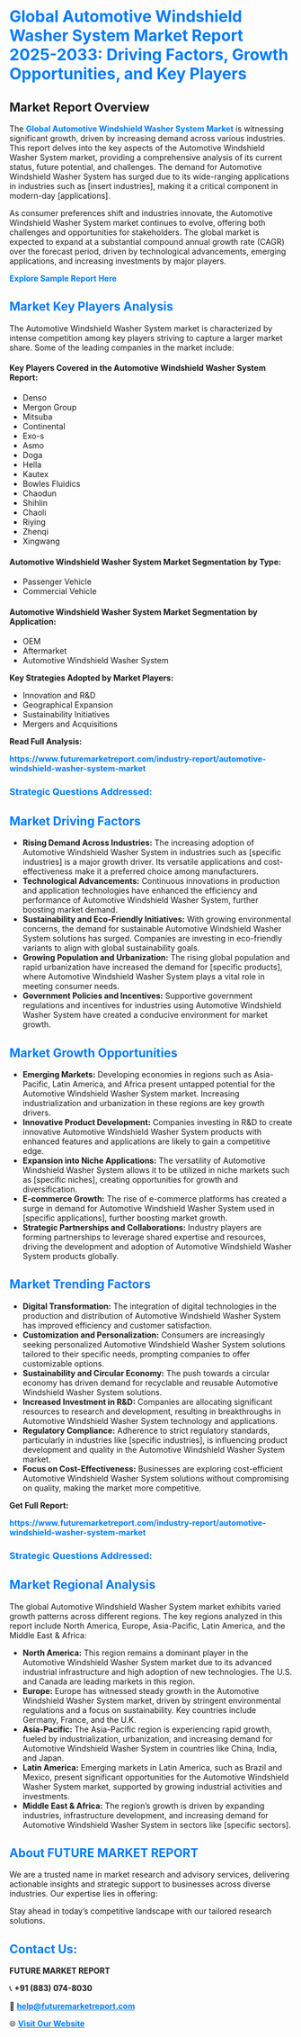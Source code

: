 <h1 style="color: #007BFF;">Global Automotive Windshield Washer System Market Report 2025-2033: Driving Factors, Growth Opportunities, and Key Players</h1>

<section id="overview">
<h2>Market Report Overview</h2>
<p>The <a href="https://www.futuremarketreport.com/industry-report/automotive-windshield-washer-system-market" style="color: #007BFF; text-decoration: none;"><strong>Global Automotive Windshield Washer System Market</strong></a> is witnessing significant growth, driven by increasing demand across various industries. This report delves into the key aspects of the Automotive Windshield Washer System market, providing a comprehensive analysis of its current status, future potential, and challenges. The demand for Automotive Windshield Washer System has surged due to its wide-ranging applications in industries such as [insert industries], making it a critical component in modern-day [applications].</p>
<p>As consumer preferences shift and industries innovate, the Automotive Windshield Washer System market continues to evolve, offering both challenges and opportunities for stakeholders. The global market is expected to expand at a substantial compound annual growth rate (CAGR) over the forecast period, driven by technological advancements, emerging applications, and increasing investments by major players.</p>
</section>

<section id="overview">
<p><a href="https://www.futuremarketreport.com/request-sample/reportId=126539" style="color: #007BFF; text-decoration: none;"><strong>Explore Sample Report Here</strong></a></p>
</section>

<section id="key-players">
<h2 style="color: #007BFF;">Market Key Players Analysis</h2>
<p>The Automotive Windshield Washer System market is characterized by intense competition among key players striving to capture a larger market share. Some of the leading companies in the market include:</p>
<h4>Key Players Covered in the Automotive Windshield Washer System Report:</h4>
<ul><li>Denso</li><li>Mergon Group</li><li>Mitsuba</li><li>Continental</li><li>Exo-s</li><li>Asmo</li><li>Doga</li><li>Hella</li><li>Kautex</li><li>Bowles Fluidics</li><li>Chaodun</li><li>Shihlin</li><li>Chaoli</li><li>Riying</li><li>Zhenqi</li><li>Xingwang</li></ul>
<h4>Automotive Windshield Washer System Market Segmentation by Type:</h4>
<ul><li>Passenger Vehicle</li><li>Commercial Vehicle</li></ul>

<h4>Automotive Windshield Washer System Market Segmentation by Application:</h4>
<ul><li>OEM</li><li>Aftermarket</li><li>Automotive Windshield Washer System</li></ul>
<p><strong>Key Strategies Adopted by Market Players:</strong></p>
<ul>
<li>Innovation and R&D</li>
<li>Geographical Expansion</li>
<li>Sustainability Initiatives</li>
<li>Mergers and Acquisitions</li>
</ul>
</section>

<section>
<p><strong>Read Full Analysis: </strong></p><a href="https://www.futuremarketreport.com/industry-report/automotive-windshield-washer-system-market" style="color: #007BFF; text-decoration: none;"><strong>https://www.futuremarketreport.com/industry-report/automotive-windshield-washer-system-market</strong></a>
<h3 style="color: #007BFF;">Strategic Questions Addressed:</h3>
</section>

<section id="driving-factors">
<h2 style="color: #007BFF;">Market Driving Factors</h2>
<ul>
<li><strong>Rising Demand Across Industries:</strong> The increasing adoption of Automotive Windshield Washer System in industries such as [specific industries] is a major growth driver. Its versatile applications and cost-effectiveness make it a preferred choice among manufacturers.</li>
<li><strong>Technological Advancements:</strong> Continuous innovations in production and application technologies have enhanced the efficiency and performance of Automotive Windshield Washer System, further boosting market demand.</li>
<li><strong>Sustainability and Eco-Friendly Initiatives:</strong> With growing environmental concerns, the demand for sustainable Automotive Windshield Washer System solutions has surged. Companies are investing in eco-friendly variants to align with global sustainability goals.</li>
<li><strong>Growing Population and Urbanization:</strong> The rising global population and rapid urbanization have increased the demand for [specific products], where Automotive Windshield Washer System plays a vital role in meeting consumer needs.</li>
<li><strong>Government Policies and Incentives:</strong> Supportive government regulations and incentives for industries using Automotive Windshield Washer System have created a conducive environment for market growth.</li>
</ul>
</section>

<section id="growth-opportunities">
<h2 style="color: #007BFF;">Market Growth Opportunities</h2>
<ul>
<li><strong>Emerging Markets:</strong> Developing economies in regions such as Asia-Pacific, Latin America, and Africa present untapped potential for the Automotive Windshield Washer System market. Increasing industrialization and urbanization in these regions are key growth drivers.</li>
<li><strong>Innovative Product Development:</strong> Companies investing in R&D to create innovative Automotive Windshield Washer System products with enhanced features and applications are likely to gain a competitive edge.</li>
<li><strong>Expansion into Niche Applications:</strong> The versatility of Automotive Windshield Washer System allows it to be utilized in niche markets such as [specific niches], creating opportunities for growth and diversification.</li>
<li><strong>E-commerce Growth:</strong> The rise of e-commerce platforms has created a surge in demand for Automotive Windshield Washer System used in [specific applications], further boosting market growth.</li>
<li><strong>Strategic Partnerships and Collaborations:</strong> Industry players are forming partnerships to leverage shared expertise and resources, driving the development and adoption of Automotive Windshield Washer System products globally.</li>
</ul>
</section>

<section id="trending-factors">
<h2 style="color: #007BFF;">Market Trending Factors</h2>
<ul>
<li><strong>Digital Transformation:</strong> The integration of digital technologies in the production and distribution of Automotive Windshield Washer System has improved efficiency and customer satisfaction.</li>
<li><strong>Customization and Personalization:</strong> Consumers are increasingly seeking personalized Automotive Windshield Washer System solutions tailored to their specific needs, prompting companies to offer customizable options.</li>
<li><strong>Sustainability and Circular Economy:</strong> The push towards a circular economy has driven demand for recyclable and reusable Automotive Windshield Washer System solutions.</li>
<li><strong>Increased Investment in R&D:</strong> Companies are allocating significant resources to research and development, resulting in breakthroughs in Automotive Windshield Washer System technology and applications.</li>
<li><strong>Regulatory Compliance:</strong> Adherence to strict regulatory standards, particularly in industries like [specific industries], is influencing product development and quality in the Automotive Windshield Washer System market.</li>
<li><strong>Focus on Cost-Effectiveness:</strong> Businesses are exploring cost-efficient Automotive Windshield Washer System solutions without compromising on quality, making the market more competitive.</li>
</ul>
</section>

<section>
<p><strong>Get Full Report: </strong></p><a href="https://www.futuremarketreport.com/industry-report/automotive-windshield-washer-system-market" style="color: #007BFF; text-decoration: none;"><strong>https://www.futuremarketreport.com/industry-report/automotive-windshield-washer-system-market</strong></a>
<h3 style="color: #007BFF;">Strategic Questions Addressed:</h3>
</section>


<section id="regional-analysis">
<h2 style="color: #007BFF;">Market Regional Analysis</h2>
<p>The global Automotive Windshield Washer System market exhibits varied growth patterns across different regions. The key regions analyzed in this report include North America, Europe, Asia-Pacific, Latin America, and the Middle East & Africa:</p>
<ul>
<li><strong>North America:</strong> This region remains a dominant player in the Automotive Windshield Washer System market due to its advanced industrial infrastructure and high adoption of new technologies. The U.S. and Canada are leading markets in this region.</li>
<li><strong>Europe:</strong> Europe has witnessed steady growth in the Automotive Windshield Washer System market, driven by stringent environmental regulations and a focus on sustainability. Key countries include Germany, France, and the U.K.</li>
<li><strong>Asia-Pacific:</strong> The Asia-Pacific region is experiencing rapid growth, fueled by industrialization, urbanization, and increasing demand for Automotive Windshield Washer System in countries like China, India, and Japan.</li>
<li><strong>Latin America:</strong> Emerging markets in Latin America, such as Brazil and Mexico, present significant opportunities for the Automotive Windshield Washer System market, supported by growing industrial activities and investments.</li>
<li><strong>Middle East & Africa:</strong> The region’s growth is driven by expanding industries, infrastructure development, and increasing demand for Automotive Windshield Washer System in sectors like [specific sectors].</li>
</ul>
</section>

<footer>
<h2 style="color: #007BFF;">About FUTURE MARKET REPORT</h2>
<p>We are a trusted name in market research and advisory services, delivering actionable insights and strategic support to businesses across diverse industries. Our expertise lies in offering:</p>

<p>Stay ahead in today’s competitive landscape with our tailored research solutions.</p>

<h2 style="color: #007BFF;">Contact Us:</h2>
<p><strong>FUTURE MARKET REPORT</strong></p>
<p>📞 <strong>+91 (883) 074-8030</strong></p>
<p>📧 <strong><a href="mailto:help@futuremarketreport.com" style="color: #007BFF;">help@futuremarketreport.com</a></strong></p>
<p>🌐 <strong><a href="https://www.futuremarketreport.com/" style="color: #007BFF;">Visit Our Website</a></strong></p>
</footer>